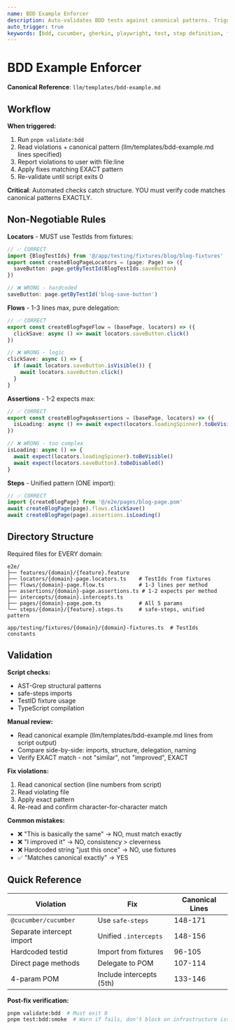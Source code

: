 ```yaml
---
name: BDD Example Enforcer
description: Auto-validates BDD tests against canonical patterns. Triggers on: "BDD", "Cucumber", "step definition", "feature file", "test generation"
auto_trigger: true
keywords: [bdd, cucumber, gherkin, playwright, test, step definition, feature, scenario, e2e]
---
```


# BDD Example Enforcer

**Canonical Reference**: `llm/templates/bdd-example.md`

## Workflow

**When triggered:**
1. Run `pnpm validate:bdd`
2. Read violations + canonical pattern (llm/templates/bdd-example.md lines specified)
3. Report violations to user with file:line
4. Apply fixes matching EXACT pattern
5. Re-validate until script exits 0

**Critical**: Automated checks catch structure. YOU must verify code matches canonical patterns EXACTLY.

## Non-Negotiable Rules

**Locators** - MUST use TestIds from fixtures:
```typescript
// ✅ CORRECT
import {BlogTestIds} from '@/app/testing/fixtures/blog/blog-fixtures'
export const createBlogPageLocators = (page: Page) => ({
  saveButton: page.getByTestId(BlogTestIds.saveButton)
})

// ❌ WRONG - hardcoded
saveButton: page.getByTestId('blog-save-button')
```

**Flows** - 1-3 lines max, pure delegation:
```typescript
// ✅ CORRECT
export const createBlogPageFlow = (basePage, locators) => ({
  clickSave: async () => await locators.saveButton.click()
})

// ❌ WRONG - logic
clickSave: async () => {
  if (await locators.saveButton.isVisible()) {
    await locators.saveButton.click()
  }
}
```

**Assertions** - 1-2 expects max:
```typescript
// ✅ CORRECT
export const createBlogPageAssertions = (basePage, locators) => ({
  isLoading: async () => await expect(locators.loadingSpinner).toBeVisible()
})

// ❌ WRONG - too complex
isLoading: async () => {
  await expect(locators.loadingSpinner).toBeVisible()
  await expect(locators.saveButton).toBeDisabled()
}
```

**Steps** - Unified pattern (ONE import):
```typescript
// ✅ CORRECT
import {createBlogPage} from '@/e2e/pages/blog-page.pom'
await createBlogPage(page).flows.clickSave()
await createBlogPage(page).assertions.isLoading()
```

## Directory Structure

Required files for EVERY domain:
```
e2e/
├── features/{domain}/{feature}.feature
├── locators/{domain}-page.locators.ts    # TestIds from fixtures
├── flows/{domain}-page.flow.ts           # 1-3 lines per method
├── assertions/{domain}-page.assertions.ts # 1-2 expects per method
├── intercepts/{domain}.intercepts.ts
├── pages/{domain}-page.pom.ts            # All 5 params
└── steps/{domain}/{feature}.steps.ts     # safe-steps, unified pattern

app/testing/fixtures/{domain}/{domain}-fixtures.ts  # TestIds constants
```

## Validation

**Script checks:**
- AST-Grep structural patterns
- safe-steps imports
- TestID fixture usage
- TypeScript compilation

**Manual review:**
- Read canonical example (llm/templates/bdd-example.md lines from script output)
- Compare side-by-side: imports, structure, delegation, naming
- Verify EXACT match - not "similar", not "improved", EXACT

**Fix violations:**
1. Read canonical section (line numbers from script)
2. Read violating file
3. Apply exact pattern
4. Re-read and confirm character-for-character match

**Common mistakes:**
- ❌ "This is basically the same" → NO, must match exactly
- ❌ "I improved it" → NO, consistency > cleverness
- ❌ Hardcoded string "just this once" → NO, use fixtures
- ✅ "Matches canonical exactly" → YES

## Quick Reference

| Violation | Fix | Canonical Lines |
|-----------|-----|-----------------|
| `@cucumber/cucumber` | Use `safe-steps` | 148-171 |
| Separate intercept import | Unified `.intercepts` | 148-156 |
| Hardcoded testid | Import from fixtures | 96-105 |
| Direct page methods | Delegate to POM | 107-114 |
| 4-param POM | Include intercepts (5th) | 133-146 |

**Post-fix verification:**
```bash
pnpm validate:bdd  # Must exit 0
pnpm test:bdd:smoke  # Warn if fails, don't block on infrastructure issues
```
